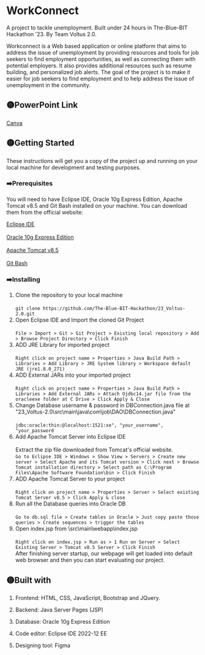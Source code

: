 # WorkConnect

A project to tackle unemployment. Built under 24 hours in The-Blue-BIT Hackathon '23. By Team Voltus 2.0.


Workconnect is a Web based application or online platform that aims to address the issue of unemployment by providing resources and tools for job seekers to find employment opportunities, as well as connecting them with potential employers. It also provides additional resources such as resume building, and personalized job alerts. The goal of the project is to make it easier for job seekers to find employment and to help address the issue of unemployment in the community.

## 🟡PowerPoint Link
[Canva](https://www.canva.com/design/DAFbjHdF9bA/xNVc6JQqqGxKA_nvmlRBYw/view?utm_content=DAFbjHdF9bA&utm_campaign=designshare&utm_medium=link2&utm_source=sharebutton)


## 🟡Getting Started

These instructions will get you a copy of the project up and running on your local machine for development and testing purposes.

### ➡️Prerequisites
You will need to have Eclipse IDE, Oracle 10g Express Edition, Apache Tomcat v8.5 and Git Bash installed on your machine.
You can download them from the official website:

[Eclipse IDE](https://www.eclipse.org/downloads/) <br><br>
[Oracle 10g Express Edition](https://www.oracle.com/in/database/technologies/oracle-database-software-downloads.html) <br><br>
[Apache Tomcat v8.5](https://tomcat.apache.org/download-80.cgi)<br><br>
[Git Bash](https://gitforwindows.org/)

### ➡️Installing

1. Clone the repository to your local machine <br><br>
  `git clone https://github.com/The-Blue-BIT-Hackathon/23_Voltus-2.0.git` <br>
2. Open Eclipse IDE and Import the cloned Git Project <br><br>
 	`File > Import > Git > Git Project > Existing local repository > Add > Browse Project Directory > Click Finish` <br>
3. ADD JRE Library for imported project <br><br>
	`Right click on project name > Properties > Java Build Path > Libraries > Add Library > JRE System library > Workspace default JRE (jre1.8.0_271)`<br>
4. ADD External JARs into your imported project <br><br>
	`Right click on project name > Properties > Java Build Path > Libraries > Add External JARs > Attach Ojdbc14.jar file from the oracleexe folder at C Drive > Click Apply & Close` <br>
5. Change Database username & password in DBConnection.java file at "23_Voltus-2.0\src\main\java\com\job\DAO\DBConnection.java" <br><br>
	`jdbc:oracle:thin:@localhost:1521:xe", "your_username", "your_password`
6. Add Apache Tomcat Server into Eclipse IDE <br><br>
	Extract the zip file downloaded from Tomcat's official website.<br>
	`Go to Eclipse IDE > Windows > Show View > Servers > Create new server > Select Apache and its Tomcat version > Click next > Browse Tomcat installation directory > Select path as C:\Program Files\Apache Software Foundation\bin > Click Finish` <br>
7. ADD Apache Tomcat Server to your project <br><br>
	`Right click on project name > Properties > Server > Select existing Tomcat Server v8.5 > Click Apply & close`
8. Run all the Database queries into Oracle DB <br><br>
	`Go to db.sql file > Create tables in Oracle > Just copy paste those queries > Create sequences > trigger the tables`<br>
9. Open index.jsp from \src\main\webapp\index.jsp <br><br>
	`Right click on index.jsp > Run as > 1 Run on Server > Select Existing Server > Tomcat v8.5 Server > Click Finish` <br>
	After finishing server startup, our webpage will get loaded into default web browser and then you can start evaluating our project. <br>
## 🟡Built with

1. Frontend:  HTML, CSS, JavaScript, Bootstrap and JQuery. 

2. Backend: Java Server Pages (JSP)

3. Database: Oracle 10g Express Edition

4. Code editor: Eclipse IDE 2022-12 EE

5. Designing tool: Figma
